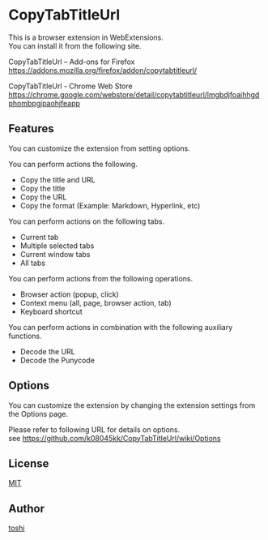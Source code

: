 ﻿CopyTabTitleUrl
===============

This is a browser extension in WebExtensions.  
You can install it from the following site.

CopyTabTitleUrl – Add-ons for Firefox  
https://addons.mozilla.org/firefox/addon/copytabtitleurl/

CopyTabTitleUrl - Chrome Web Store  
https://chrome.google.com/webstore/detail/copytabtitleurl/lmgbdjfoaihhgdphombpgjpaohjfeapp



## Features
You can customize the extension from setting options.

You can perform actions the following.
+ Copy the title and URL
+ Copy the title
+ Copy the URL
+ Copy the format (Example: Markdown, Hyperlink, etc)

You can perform actions on the following tabs.
+ Current tab
+ Multiple selected tabs
+ Current window tabs
+ All tabs

You can perform actions from the following operations.
+ Browser action (popup, click)
+ Context menu (all, page, browser action, tab)
+ Keyboard shortcut

You can perform actions in combination with the following auxiliary functions.
+ Decode the URL
+ Decode the Punycode



## Options
You can customize the extension by changing the extension settings from the Options page.

Please refer to following URL for details on options.  
see https://github.com/k08045kk/CopyTabTitleUrl/wiki/Options



## License
[MIT](https://github.com/k08045kk/CopyTabTitleUrl/blob/master/LICENSE)



## Author
[toshi](https://github.com/k08045kk)


